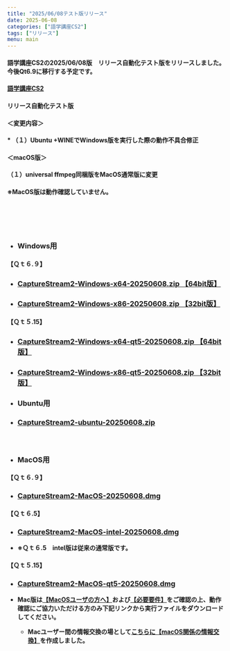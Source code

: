 ```yaml
---
title: "2025/06/08テスト版リリース"
date: 2025-06-08
categories: ["語学講座CS2"]
tags: ["リリース"]
menu: main
---
```

#### 語学講座CS2の2025/06/08版　リリース自動化テスト版をリリースしました。今後Qt6.9に移行する予定です。
####                
#### [語学講座CS2](https://csreviser.github.io/CaptureStream2/)
####  
####  リリース自動化テスト版

#### ＜変更内容＞　　　
#### * **（１）Ubuntu +WINEでWindows版を実行した際の動作不具合修正**

#### ＜macOS版＞
#### （１）universal ffmpeg同梱版をMacOS通常版に変更
#### 
#### ※MacOS版は動作確認していません。
####  　　　  

####  　
* ### Windows用
#### 【Ｑｔ６.９】
* ### **[CaptureStream2-Windows-x64-20250608.zip 【64bit版】](https://github.com/CSReviser/cs2-builder/releases/download/20250608/CaptureStream2-Windows-x64-20250608.zip)**
* ### **[CaptureStream2-Windows-x86-20250608.zip 【32bit版】](https://github.com/CSReviser/cs2-builder/releases/download/20250608/CaptureStream2-Windows-x86-20250608.zip)**
                   
#### 【Ｑｔ５.15】
* ### **[CaptureStream2-Windows-x64-qt5-20250608.zip 【64bit版】](https://github.com/CSReviser/cs2-builder/releases/download/20250608/CaptureStream2-Windows-x64-qt5-20250608.zip)**
* ### **[CaptureStream2-Windows-x86-qt5-20250608.zip 【32bit版】](https://github.com/CSReviser/cs2-builder/releases/download/20250608/CaptureStream2-Windows-x86-qt5-20250608.zipp)**
##### 
* ### Ubuntu用
* ### **[CaptureStream2-ubuntu-20250608.zip](https://github.com/CSReviser/cs2-builder/releases/download/20250608/CaptureStream2-ubuntu-20250608.zip)**
#### 　　　　　
* ### MacOS用 
#### 【Ｑｔ６.９】
* ### **[CaptureStream2-MacOS-20250608.dmg](https://github.com/CSReviser/cs2-builder/releases/download/20250608/CaptureStream2-MacOS-20250608.dmg)**
#### 【Ｑｔ６.5】
* ### **[CaptureStream2-MacOS-intel-20250608.dmg](https://github.com/CSReviser/cs2-builder/releases/download/20250608/CaptureStream2-MacOS-intel-20250608.dmg)**
* **※Ｑｔ６.5　intel版は従来の通常版です。**
#### 【Ｑｔ５.15】
* ### **[CaptureStream2-MacOS-qt5-20250608.dmg](https://github.com/CSReviser/cs2-builder/releases/download/20250608/CaptureStream2-MacOS-qt5-20250608.dmg)**


* **Mac版は[【MacOSユーザの方へ】](https://csreviser.github.io/CaptureStream2/macos)および[【必要要件】](https://csreviser.github.io/CaptureStream2/requirements)をご確認の上、動作確認にご協力いただける方のみ下記リンクから実行ファイルをダウンロードしてください。**  

  * **Macユーザー間の情報交換の場として[こちらに【macOS関係の情報交換】](https://github.com/CSReviser/CaptureStream2/discussions/24)を作成しました。**
####  　　
####  　　　  
####  　　　  
####  
